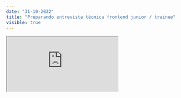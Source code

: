 ```yaml
---
date: "31-10-2022"
title: "Preparando entrevista técnica frontend junior / trainee"
visible: true
---
```

<iframe src="https://www.youtube.com/embed/8-kiO7_8gcI" allowfullscreen></iframe>
